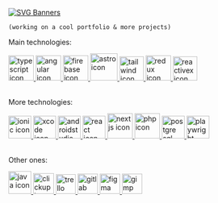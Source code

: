 [![SVG Banners](https://svg-banners.vercel.app/api?type=rainbow&text1=I'm%20not%20a%20library!&width=519&height=140)](https://github.com/ferranJS/ferranJS)

`(working on a cool portfolio & more projects)`

Main technologies:

<a href="https://github.com/standard/ts-standard" target="_blank">
  <img title="typescript with ts-standard as my linter" alt="typescript icon" height="50" src="https://cdn.jsdelivr.net/gh/devicons/devicon/icons/typescript/typescript-original.svg" />
</a>
<a href="https://github.com/angular" target="_blank">
  <img title="angular" alt="angular icon" height="50" src="https://cdn.jsdelivr.net/gh/devicons/devicon/icons/angularjs/angularjs-plain.svg" />
</a>
<a href="https://firebase.google.com/" target="_blank">
  <img title="firebase" alt="firebase icon" height="50" src="https://cdn.jsdelivr.net/gh/devicons/devicon/icons/firebase/firebase-plain.svg" />
</a>
<a href="https://astro.build/" target="_blank">
  <img title="astro" alt="astro icon" height="54" src="https://astro.js.org/astro.png" />
</a>
<a href="https://github.com/tailwindlabs/tailwindcss" target="_blank">
  <img title="tailwind" alt="tailwind icon" height="48" src="https://cdn.jsdelivr.net/gh/devicons/devicon/icons/tailwindcss/tailwindcss-plain.svg" />
</a>
<a href="https://ngrx.io/" target="_blank">
  <img title="redux" alt="redux icon" height="50" src="https://skillicons.dev/icons?i=redux" />
</a>
<a href="https://rxjs.dev/" target="_blank">
  <img title="reactivex" alt="reactivex icon" height="48" src="https://skillicons.dev/icons?i=reactivex" />
</a>
<br><br>

More technologies:

<a href="https://ionicframework.com/" target="_blank">
  <img title="ionic" alt="ionic icon" height="45" src="https://cdn.jsdelivr.net/gh/devicons/devicon/icons/ionic/ionic-original.svg" />
</a>
<a href="https://developer.apple.com/xcode/" target="_blank">
  <img title="xcode" alt="xcode icon" height="45" src="https://cdn.jsdelivr.net/gh/devicons/devicon/icons/xcode/xcode-original.svg" />
</a>
<a href="https://developer.android.com/" target="_blank">
  <img title="androidstudio" alt="androidstudio icon" height="45" src="https://cdn.jsdelivr.net/gh/devicons/devicon/icons/androidstudio/androidstudio-original.svg" />
</a>
<a href="https://react.dev/" target="_blank">
  <img title="react" alt="react icon" height="45" src="https://cdn.jsdelivr.net/gh/devicons/devicon/icons/react/react-original.svg" />
</a>
<a href="https://github.com/vercel/next.js" target="_blank">
  <img title="nextjs" alt="nextjs icon" height="50" src="https://cdn.jsdelivr.net/gh/devicons/devicon/icons/nextjs/nextjs-line.svg" />
</a>
<a href="https://www.php.net/manual/en/intro-whatis.php" target="_blank">
  <img title="php" alt="php icon" height="50" src="https://cdn.jsdelivr.net/gh/devicons/devicon/icons/php/php-original.svg" />
</a>
<a href="https://www.postgresql.org/" target="_blank">
  <img title="postgre sql" alt="postgre sql icon" height="45" src="https://cdn.jsdelivr.net/gh/devicons/devicon/icons/postgresql/postgresql-original-wordmark.svg" />
</a>
<a href="https://playwright.dev/" target="_blank">
  <img title="playwright" alt="playwright icon" height="45" src="https://playwright.dev/img/playwright-logo.svg" />
</a>
<br><br>

Other ones:

<a href="https://dev.java/" target="_blank">
  <img title="java" alt="java icon" height="45" src="https://cdn.jsdelivr.net/gh/devicons/devicon/icons/java/java-original.svg" />
</a>
<a href="https://clickup.com/" target="_blank">
  <img title="clickup " alt="clickup  icon" height="41" src="https://clickup.com/images/brand-assets/logo-symbol-color.svg" />
</a>
<a href="https://trello.com/" target="_blank">
  <img title="trello" alt="trello icon" height="39" src="https://cdn.jsdelivr.net/gh/devicons/devicon/icons/trello/trello-plain.svg" />
</a>
<a href="https://gitlab.com/ferranJS" target="_blank">
  <img title="gitlab" alt="gitlab icon" height="40" src="https://cdn.jsdelivr.net/gh/devicons/devicon/icons/gitlab/gitlab-original.svg" />
</a>
<a href="https://www.figma.com/" target="_blank">
  <img title="figma" alt="figma icon" height="40" src="https://cdn.jsdelivr.net/gh/devicons/devicon/icons/figma/figma-original.svg" />
</a>
<a href="https://gimp.org/" target="_blank">
  <img title="gimp" alt="gimp icon" height="40" src="https://cdn.jsdelivr.net/gh/devicons/devicon/icons/gimp/gimp-original.svg" />
</a>
<!-- <a href="https://www.mysql.com/" target="_blank">
  <img title="mysql" alt="mysql icon" height="49" src="https://cdn.jsdelivr.net/gh/devicons/devicon/icons/mysql/mysql-original-wordmark.svg" />
</a>
<a href="https://gitlab.com/ferranJS" target="_blank">
  <img title="gitlab" alt="gitlab icon" height="40" src="https://www.phpmyadmin.net/static/images/logo.png" />
</a> -->

<!--
https://github.com/tandpfun/skill-icons#icons-list
**ferranJS/ferranJS** is a ✨ _special_ ✨ repository because its `README.md` (this file) appears on your GitHub profile.

Here are some ideas to get you started:

- 🔭 I’m currently working on ...
- 🌱 I’m currently learning ...
- 👯 I’m looking to collaborate on ...
- 🤔 I’m looking for help with ...
- 💬 Ask me about ...
- 📫 How to reach me: ...
- 😄 Pronouns: ...
- ⚡ Fun fact: ...
-->
